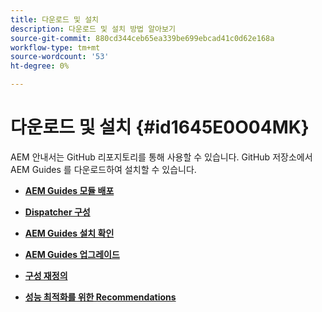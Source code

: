 ```yaml
---
title: 다운로드 및 설치
description: 다운로드 및 설치 방법 알아보기
source-git-commit: 880cd344ceb65ea339be699ebcad41c0d62e168a
workflow-type: tm+mt
source-wordcount: '53'
ht-degree: 0%

---
```


# 다운로드 및 설치 {#id1645E0O04MK}

AEM 안내서는 GitHub 리포지토리를 통해 사용할 수 있습니다. GitHub 저장소에서 AEM Guides 를 다운로드하여 설치할 수 있습니다.

- **[AEM Guides 모듈 배포](download-install-dxml-first-time.md)**

- **[Dispatcher 구성](download-install-configure-dispatcher.md)**

- **[AEM Guides 설치 확인](download-install-verify-dxml-installation.md)**

- **[AEM Guides 업그레이드](download-install-upgrade-dxml.md)**

- **[구성 재정의](download-install-additional-config-override.md)**

- **[성능 최적화를 위한 Recommendations](download-install-recommend-perf-optimiz.md)**
